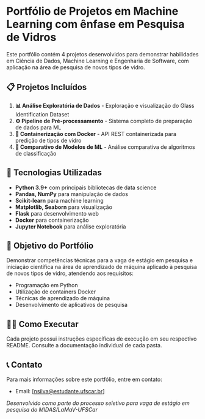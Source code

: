 # Portfólio de Projetos em Machine Learning com ênfase em Pesquisa de Vidros

Este portfólio contém 4 projetos desenvolvidos para demonstrar habilidades em Ciência de Dados, Machine Learning e Engenharia de Software, com aplicação na área de pesquisa de novos tipos de vidro.

## 📋 Projetos Incluídos

1. **📊 Análise Exploratória de Dados** - Exploração e visualização do Glass Identification Dataset
2. **⚙️ Pipeline de Pré-processamento** - Sistema completo de preparação de dados para ML
3. **🐳 Containerização com Docker** - API REST containerizada para predição de tipos de vidro
4. **🤖 Comparativo de Modelos de ML** - Análise comparativa de algoritmos de classificação

## 🚀 Tecnologias Utilizadas

- **Python 3.9+** com principais bibliotecas de data science
- **Pandas, NumPy** para manipulação de dados
- **Scikit-learn** para machine learning
- **Matplotlib, Seaborn** para visualização
- **Flask** para desenvolvimento web
- **Docker** para containerização
- **Jupyter Notebook** para análise exploratória

## 🎯 Objetivo do Portfólio

Demonstrar competências técnicas para a vaga de estágio em pesquisa e iniciação científica na área de aprendizado de máquina aplicado à pesquisa de novos tipos de vidro, atendendo aos requisitos:
- Programação em Python
- Utilização de containers Docker
- Técnicas de aprendizado de máquina
- Desenvolvimento de aplicativos de pesquisa

## 👨‍💻 Como Executar

Cada projeto possui instruções específicas de execução em seu respectivo README. Consulte a documentação individual de cada pasta.

## 📞 Contato

Para mais informações sobre este portfólio, entre em contato:

- Email: [nsilva@estudante.ufscar.br]

*Desenvolvido como parte do processo seletivo para vaga de estágio em pesquisa do MIDAS/LaMaV-UFSCar*

